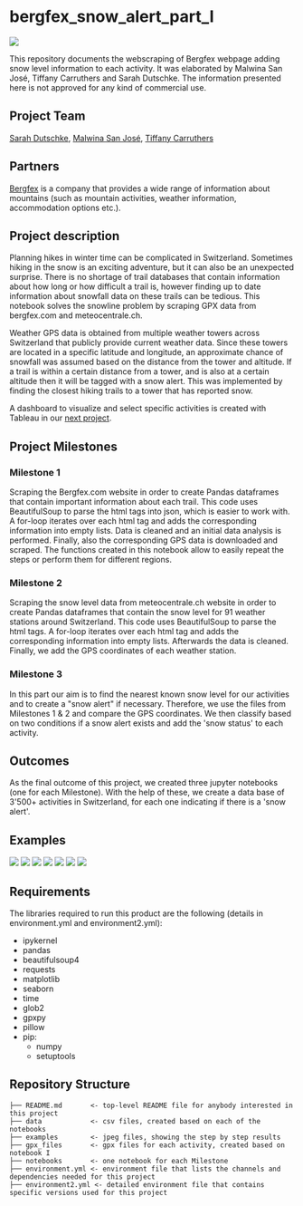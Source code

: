 # bergfex_snow_alert_part_I

![](/examples/Teaser_Bergfex.png)

This repository documents the webscraping of Bergfex webpage adding snow level information to each activity. It was elaborated by Malwina San José, Tiffany Carruthers and Sarah Dutschke. The information presented here is not approved for any kind of commercial use.

Project Team
-----------

[Sarah Dutschke](https://www.linkedin.com/in/sarah-dutschke/), 
[Malwina San José](https://www.linkedin.com/in/malwina-san-josé/),
[Tiffany Carruthers](https://www.linkedin.com/in/tiffanycarruthers/)

Partners
 -------
[Bergfex](https://www.bergfex.com/) is a company that provides a wide range of information about mountains (such as mountain activities, weather information, accommodation options etc.).

Project description
-------------------
Planning hikes in winter time can be complicated in Switzerland. Sometimes hiking in the snow is an exciting adventure, but it can also be an unexpected surprise. There is no shortage of trail databases that contain information about how long or how difficult a trail is, however finding up to date information about snowfall data on these trails can be tedious. This notebook solves the snowline problem by scraping GPX data from bergfex.com and meteocentrale.ch. 

Weather GPS data is obtained from multiple weather towers across Switzerland that publicly provide current weather data. Since these towers are located in a specific latitude and longitude, an approximate chance of snowfall was assumed based on the distance from the tower and altitude. If a trail is within a certain distance from a tower, and is also at a certain altitude then it will be tagged with a snow alert. This was implemented by finding the closest hiking trails to a tower that has reported snow.

A dashboard to visualize and select specific activities is created with Tableau in our [next project](https://github.com/SarahDutschke/bergfex_snowalert_part_II).

Project Milestones
-------------------
### Milestone 1
Scraping the Bergfex.com website in order to create Pandas dataframes that contain important information about each trail. This code uses BeautifulSoup to parse the html tags into json, which is easier to work with. A for-loop iterates over each html tag and adds the corresponding information into empty lists. Data is cleaned and an initial data analysis is performed.
Finally, also the corresponding GPS data is downloaded and scraped.
The functions created in this notebook allow to easily repeat the steps or perform them for different regions.

 ### Milestone 2
 Scraping the snow level data from meteocentrale.ch website in order to create Pandas dataframes that contain the snow level for 91 weather stations around Switzerland.
 This code uses BeautifulSoup to parse the html tags. A for-loop iterates over each html tag and adds the corresponding information into empty lists. Afterwards the data is cleaned.
 Finally, we add the GPS coordinates of each weather station.
 
 ### Milestone 3
 In this part our aim is to find the nearest known snow level for our activities and to create a "snow alert" if necessary. Therefore, we use the files from Milestones 1 & 2 and compare the GPS coordinates. 
 We then classify based on two conditions if a snow alert exists and add the 'snow status' to each activity.
 
 
 Outcomes
 ---------
As the final outcome of this project, we created three jupyter notebooks (one for each Milestone). With the help of these, we create a data base of 3'500+ activities in Switzerland, for each one indicating if there is a 'snow alert'. 

Examples
---------
![](/examples/scraping.jpeg)
![](/examples/clean_df.jpeg)
![](/examples/barchart.jpeg)
![](/examples/scatter_plot.jpeg)
![](/examples/box_plot.jpeg)
![](/examples/correlation_matrix.jpeg)
![](/examples/GoogleEarth.jpeg)

Requirements
------------
The libraries required to run this product are the following (details in environment.yml and environment2.yml):
  - ipykernel
  - pandas
  - beautifulsoup4
  - requests
  - matplotlib
  - seaborn
  - time
  - glob2
  - gpxpy
  - pillow
  - pip:
    - numpy
    - setuptools
  
Repository Structure
------------
    ├── README.md       <- top-level README file for anybody interested in this project
    ├── data            <- csv files, created based on each of the notebooks
    ├── examples        <- jpeg files, showing the step by step results
    ├── gpx_files       <- gpx files for each activity, created based on notebook I
    ├── notebooks       <- one notebook for each Milestone
    ├── environment.yml <- environment file that lists the channels and dependencies needed for this project
    ├── environment2.yml <- detailed environment file that contains specific versions used for this project
